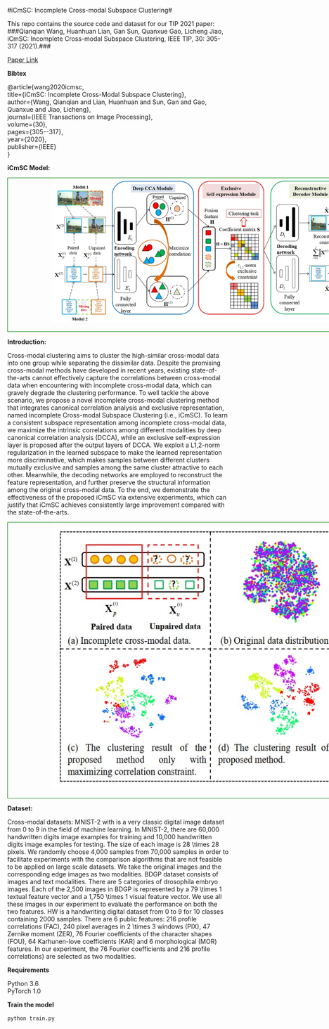 #iCmSC: Incomplete Cross-modal Subspace Clustering#


This repo contains the source code and dataset for our TIP 2021 paper:  
###Qianqian Wang, Huanhuan Lian, Gan Sun, Quanxue Gao, Licheng Jiao, iCmSC: Incomplete Cross-modal Subspace Clustering, IEEE TIP, 30: 305-317 (2021).###

[Paper Link](https://ieeexplore.ieee.org/abstract/document/9259207)

**Bibtex**

@article{wang2020icmsc,  
  title={iCmSC: Incomplete Cross-Modal Subspace Clustering},  
  author={Wang, Qianqian and Lian, Huanhuan and Sun, Gan and Gao, Quanxue and Jiao, Licheng},  
  journal={IEEE Transactions on Image Processing},  
  volume={30},  
  pages={305--317},  
  year={2020},  
  publisher={IEEE}  
}  

**iCmSC Model:**  

<div style="text-align: center; width: 900px; border: green solid 1px;">
<img src="./Images/fig1.jpg"  width="700"    title="Network Model" alt="Network Model" style="display: inline-block;"/>
<br></br>
<center></center>
</div>

**Introduction:**  

Cross-modal clustering aims to cluster the high-similar cross-modal data into one group while separating the dissimilar data. Despite the promising cross-modal methods have developed in recent years, existing state-of-the-arts cannot effectively capture the correlations between cross-modal data when encountering with incomplete cross-modal data, which can gravely degrade the clustering performance. To well tackle the above scenario, we propose a novel incomplete cross-modal clustering method that integrates canonical correlation analysis and exclusive representation, named incomplete Cross-modal Subspace Clustering (i.e., iCmSC). To learn a consistent subspace representation among incomplete cross-modal data, we maximize the intrinsic correlations among different modalities by deep canonical correlation analysis (DCCA), while an exclusive self-expression layer is proposed after the output layers of DCCA. We exploit a L1,2-norm regularization in the learned subspace to make the learned representation more discriminative, which makes samples between different clusters mutually exclusive and samples among the same cluster attractive to each other. Meanwhile, the decoding networks are employed to reconstruct the feature representation, and further preserve the structural information among the original cross-modal data. To the end, we demonstrate the effectiveness of the proposed iCmSC via extensive experiments, which can justify that iCmSC achieves consistently large improvement compared with the state-of-the-arts.

<div style="text-align: center; width: 900px; border: green solid 1px;">
<img src="./Images/fig2.jpg"  width="700"    title="Network Model" alt="Network Model" style="display: inline-block;"/>
<br></br>
<center></center>
</div>



**Dataset:**  

Cross-modal datasets: MNIST-2 with is a very classic digital image dataset from 0 to 9 in the field of machine learning. In MNIST-2, there are 60,000 handwritten digits image examples for training and 10,000 handwritten digits image examples for testing. The size of each image is 28 \times 28 pixels. We randomly choose 4,000 samples from 70,000 samples in order to facilitate experiments with the comparison algorithms that are not feasible to be applied on large scale datasets. We take the original images and the corresponding edge images as two modalities. BDGP dataset consists of images and text modalities. There are 5 categories of drosophila embryo images. Each of the 2,500 images in BDGP is represented by a 79 \times 1 textual feature vector and a 1,750 \times 1 visual feature vector. We use all these images in our experiment to evaluate the performance on both the two features. HW is a handwriting digital dataset from 0 to 9 for 10 classes containing 2000 samples. There are 6 public features: 216 profile correlations (FAC), 240 pixel averages in 2 \times 3 windows (PIX), 47 Zernike moment (ZER), 76 Fourier coefficients of the character shapes (FOU), 64 Karhunen-love coefficients (KAR) and 6 morphological (MOR) features. In our experiment, the 76 Fourier coefficients and $216$ profile correlations} are selected as two modalities.


**Requirements**

Python 3.6  
PyTorch 1.0  

**Train the model**  

```
python train.py
```




